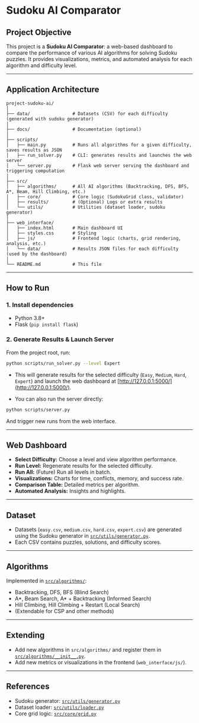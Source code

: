 # Sudoku AI Comparator

##  Project Objective

This project is a **Sudoku AI Comparator**: a web-based dashboard to compare the performance of various AI algorithms for solving Sudoku puzzles. It provides visualizations, metrics, and automated analysis for each algorithm and difficulty level.

---

##  Application Architecture

```
project-sudoku-ai/
│
├── data/                # Datasets (CSV) for each difficulty (generated with sudoku generator)
│
├── docs/                # Documentation (optional)
│
├── scripts/
│   ├── main.py          # Runs all algorithms for a given difficulty, saves results as JSON
│   ├── run_solver.py    # CLI: generates results and launches the web server
│   └── server.py        # Flask web server serving the dashboard and triggering computation
│
├── src/
│   ├── algorithms/      # All AI algorithms (Backtracking, DFS, BFS, A*, Beam, Hill Climbing, etc.)
│   ├── core/            # Core logic (SudokuGrid class, validator)
│   ├── results/         # (Optional) Logs or extra results
│   └── utils/           # Utilities (dataset loader, sudoku generator)
│
├── web_interface/
│   ├── index.html       # Main dashboard UI
│   ├── styles.css       # Styling
│   ├── js/              # Frontend logic (charts, grid rendering, analysis, etc.)
│   └── data/            # Results JSON files for each difficulty (used by the dashboard)
│
└── README.md            # This file
```

---

##  How to Run

### 1. **Install dependencies**

- Python 3.8+
- Flask (`pip install flask`)

### 2. **Generate Results & Launch Server**

From the project root, run:

```sh
python scripts/run_solver.py --level Expert
```

- This will generate results for the selected difficulty (`Easy`, `Medium`, `Hard`, `Expert`) and launch the web dashboard at [http://127.0.0.1:5000/](http://127.0.0.1:5000/).

- You can also run the server directly:

```sh
python scripts/server.py
```

And trigger new runs from the web interface.

---

##  Web Dashboard

- **Select Difficulty:** Choose a level and view algorithm performance.
- **Run Level:** Regenerate results for the selected difficulty.
- **Run All:** (Future) Run all levels in batch.
- **Visualizations:** Charts for time, conflicts, memory, and success rate.
- **Comparison Table:** Detailed metrics per algorithm.
- **Automated Analysis:** Insights and highlights.

---

##  Dataset

- Datasets (`easy.csv`, `medium.csv`, `hard.csv`, `expert.csv`) are generated using the Sudoku generator in [`src/utils/generator.py`](src/utils/generator.py).
- Each CSV contains puzzles, solutions, and difficulty scores.

---

##  Algorithms

Implemented in [`src/algorithms/`](src/algorithms/):

- Backtracking, DFS, BFS (Blind Search)
- A*, Beam Search, A* + Backtracking (Informed Search)
- Hill Climbing, Hill Climbing + Restart (Local Search)
- (Extendable for CSP and other methods)

---

##  Extending

- Add new algorithms in `src/algorithms/` and register them in [`src/algorithms/__init__.py`](src/algorithms/__init__.py).
- Add new metrics or visualizations in the frontend (`web_interface/js/`).

---

##  References

- Sudoku generator: [`src/utils/generator.py`](src/utils/generator.py)
- Dataset loader: [`src/utils/loader.py`](src/utils/loader.py)
- Core grid logic: [`src/core/grid.py`](src/core/grid.py)
